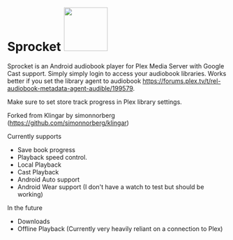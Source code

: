 Sprocket <a href="url"><img src="https://raw.github.com/AwsomeFox/sprocket/master/cast/sprocket_logo.png" height="100" width="100" ></a>
=======

Sprocket is an Android audiobook player for Plex Media Server with Google Cast support. Simply simply login to access your audiobook libraries. Works better if you set the library agent to audiobook https://forums.plex.tv/t/rel-audiobook-metadata-agent-audible/199579.

Make sure to set store track progress in Plex library settings.

Forked from Klingar by simonnorberg (https://github.com/simonnorberg/klingar)

Currently supports 
* Save book progress 
* Playback speed control. 
* Local Playback
* Cast Playback
* Android Auto support
* Android Wear support (I don't have a watch to test but should be working)

In the future
* Downloads
* Offline Playback
(Currently very heavily reliant on a connection to Plex)